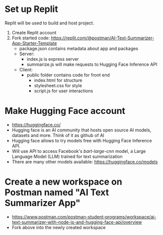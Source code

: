 # Set up Replit
Replit will be used to build and host project. 
1. Create Replit account
2. Fork started code: https://replit.com/@postman/AI-Text-Summarizer-App-Starter-Template
    - package.json contains metadata about app and packages
    - Server: 
        - index.js is express server
        - summarize.js will make requests to Hugging Face Inference API
    - Client:
        - public folder contains code for front end
            - index.html for structure
            - stylesheet.css for style
            - script.js for user interactions
# Make Hugging Face account
- https://huggingface.co/
- Hugging face is an AI community that hosts open source AI models, datasets and more. Think of it as github of AI
- Hugging face allows to try models free with Hugging Face Inference API. 
- Will use API to access Facebook's _bart-large-cnn_ model, a Large Language Model (LLM) trained for text summarization
- There are many other models available: https://huggingface.co/models
# Create a new workspace on Postman named "AI Text Summarizer App"
- https://www.postman.com/postman-student-programs/workspace/ai-text-summarizer-with-node-js-and-hugging-face-api/overview 
- Fork above into the newly created workspace
